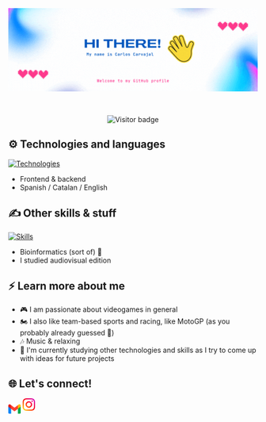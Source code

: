 <div align="center">
  <img src="https://github.com/cacara82/cacara82/blob/2a74c2a76f539a501fd02c3139767e06c2a7c1c5/cacara82intro.gif" alt="Profile Intro" title="Hello! I'm Carlos :)"/>
</div>

&nbsp;

<div align="center">
  <img src="https://komarev.com/ghpvc/?username=cacara82&label=Visitors&color=blue&style=flat" alt="Visitor badge"/>
</div>

## :gear: Technologies and languages
[![Technologies](https://skillicons.dev/icons?i=html,css,js,php,java,py,mysql,mongodb)](#)
- Frontend & backend
- Spanish / Catalan / English

## :writing_hand: Other skills & stuff
[![Skills](https://skillicons.dev/icons?i=ps,pr,ae,ai,git,linux,powershell)](#)
- Bioinformatics (sort of) :dna:
- I studied audiovisual edition

## :zap: Learn more about me
- :video_game: I am passionate about videogames in general
- :motorcycle: I also like team-based sports and racing, like MotoGP (as you probably already guessed :cowboy_hat_face:)
- :notes: Music & relaxing
- :pencil: I'm currently studying other technologies and skills as I try to come up with ideas for future projects 

## :globe_with_meridians: Let's connect!
<div>
    <a href="mailto:cacara890@gmail.com" target="_blank"><img src="files/mail_icon.png" align="center" width="25" height="25" /></a>
    <a href="https://www.instagram.com/cacara.82/" target="_blank"><img src="files/instagram_icon.png" align="center "width="25" height="25" /></a>
</div>

<!--
**cacara82/cacara82** is a ✨ _special_ ✨ repository because its `README.md` (this file) appears on your GitHub profile.

Here are some ideas to get you started:

- 🔭 I’m currently working on ...
- 🌱 I’m currently learning ...
- 👯 I’m looking to collaborate on ...
- 🤔 I’m looking for help with ...
- 💬 Ask me about ...
- 📫 How to reach me: ...
- 😄 Pronouns: ...
- ⚡ Fun fact: ...
-->

